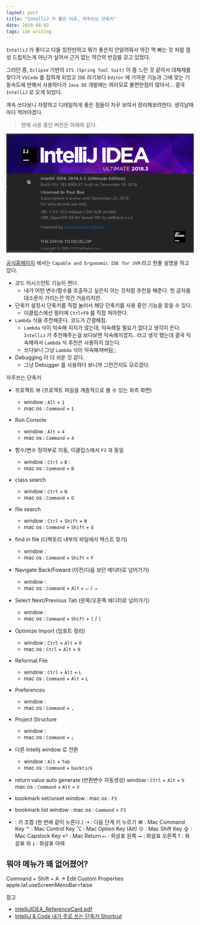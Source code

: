 ```yaml
---
layout: post
title: "IntelliJ 가 좋은 이유, 자주쓰는 단축키"
date: 2019-08-02
tags: ide writing
---
```


`IntelliJ` 가 좋다고 다들 칭찬만하고 뭐가 좋은지 안알려줘서 약간 맥 빠는 것 처럼 갬성 드립치는게 아닌가 싶어서 근거 없는 약간의 반감을 갖고 있었다.

그러던 중, `Eclipse` 기반의 `STS (Spring Tool Suit)` 이 좀 느린 것 같아서 대체제를 찾다가 `VSCode` 를 접하게 되었고 `IDE` 라기보다 `Editor` 에  가까운 기능과 그에 맞는 기동속도에 반해서 사용하다가 `Java EE` 개발에는 여러모로 불편한점이 많아서... 결국 `IntelliJ` 로 오게 되었다.

계속 쓰다보니 자잘하고 디테일하게 좋은 점들이 자꾸 보여서 정리해보려한다. 생각날때마다 적어야겠다.

> 현재 사용 중인 버전은 아래와 같다.

![사용중인 버전](/assets/images/posts/2019-08-02-ide-why-intellij-01.png)

[공식홈페이지](https://www.jetbrains.com/idea/) 에서는 `Capable and Ergonomic IDE for JVM` 라고 한줄 설명을 하고 있다.

- 코드 어시스턴트 기능이 쩐다.
  - 내가 어떤 변수/함수를 호출하고 싶은지 아는 것처럼 추천을 해준다. 첫 글자를 대소문자 가리는건 약간 거슬리지만.
- 단축키 설정시 단축키를 직접 눌러서 해당 단축키를 사용 중인 기능을 찾을 수 있다.
  - 이클립스에선 필터에 `Ctrl+F9` 를 직접 쳐야한다.
- `Lambda` 식을 추천해준다. 코드가 간결해짐.
  - `Lambda` 식이 익숙해 지지가 않는데, 익숙해질 필요가 없다고 생각이 든다. `IntelliJ` 가 추천해주는걸 보다보면 익숙해지겠지.. 라고 생각 했는데 결국 익숙해져서 `Lambda` 식 추천은 사용하지 않는다.
  - 쓰다보니 그냥 `Lambda` 식이 익숙해져버림;;
- Debugging 이 더 쉬운 것 같다.
  - 그냥 Debugger 를 사용하다 보니까 그런건지도 모르겠다.

자주쓰는 단축키
* 프로젝트 뷰 (프로젝트 파일을 계층적으로 볼 수 있는 좌측 화면)
	- window : `Alt` + `1`
	- mac os : `Command` + `1`
* Run Console
	- window : `Alt` + `4`
	- mac os : `Command` + `4`
* 함수/변수 정의부로 이동, 이클립스에서 `F3` 과 동일
	- window : `Ctrl` + `B` : 
	- mac os : `Command` + `B`
* class search
	- window : `Ctrl` + `N`
	- mac os : `Command` + `O`
* file search
	- window : `Ctrl` + `Shift` + `N`
	- mac os : `Command` + `Shift` + `O`
* find in file (디렉토리 내부의 파일에서 텍스트 찾기)
	- window :
	- mac os : `Command` + `Shift` + `F`

* Navigate Back/Foward (이전/다음 보던 에디터로 넘어가기)
	- window :
	- mac os : `Command` + `Alt` + `⭠` / `⭢`
* Select Next/Previous Tab (왼쪽/오른쪽 에디터로 넘어가기)
	- window : 
	- mac os : `Command` + `Shift` + `[` / `]`
* Optimize Import (임포트 정리)
	- window : `Ctrl` + `Alt` + `O`
	- mac os : `Ctrl` + `Alt` + `O`
* Reformat File
	- window : `Ctrl` + `Alt` + `L`
	- mac os : `Command` + `Alt` + `L` 

* Preferences
	- window : 
	- mac os : `Command` + `,`
* Project Structure
	- window : 
	- mac os : `Command` + `;`

* 다른 Intellij window 로 전환
	- window : `Alt` + `Tab`
	- mac os : `Command` + `backtick`

* return value auto generate (반환변수 자동생성)
	window : `Ctrl`    + `Alt` + `V`
	mac os : `Command` + `Alt` + `V`

* bookmark set/unset
  window :
  mac os : `F3`
  
* bookmark list
  window :
  mac os : `Command` + `F3`


+ : 키 조합 (한 번에 같이 누른다.)
⇢ : 다음 단계 키 누르기
⌘ : Mac Command Key
⌃ : Mac Control Key
⌥ : Mac Option Key (Alt)
⇧ : Mac Shift Key
⇪ : Mac Capslock Key
↩ : Mac Return
⭠ : 화살표 왼쪽
⭢ : 화살표 오른쪽
⭡ : 화살표 위
⭣ : 화살표 아래





## 뭐야 메뉴가 왜 없어졌어?
Command + Shift + A -> Edit Custom Properties
apple.laf.useScreenMenuBar=false

참고
- [IntelliJIDEA_ReferenceCard.pdf](https://resources.jetbrains.com/storage/products/intellij-idea/docs/IntelliJIDEA_ReferenceCard.pdf)
- [IntelliJ & Code 내가 주로 쓰는 단축키 Shortcut](https://secondmemory.kr/567)